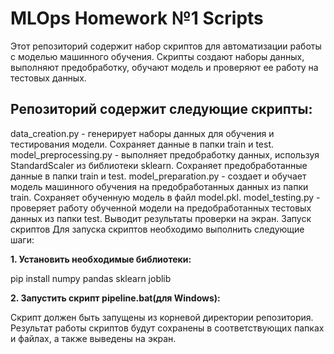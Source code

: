 # MLOps Homework №1 Scripts
Этот репозиторий содержит набор скриптов для автоматизации работы с моделью машинного обучения. Скрипты создают наборы данных, выполняют предобработку, обучают модель и проверяют ее работу на тестовых данных.

## Репозиторий содержит следующие скрипты:

data_creation.py - генерирует наборы данных для обучения и тестирования модели. Сохраняет данные в папки train и test.
model_preprocessing.py - выполняет предобработку данных, используя StandardScaler из библиотеки sklearn. Сохраняет предобработанные данные в папки train и test.
model_preparation.py - создает и обучает модель машинного обучения на предобработанных данных из папки train. Сохраняет обученную модель в файл model.pkl.
model_testing.py - проверяет работу обученной модели на предобработанных тестовых данных из папки test. Выводит результаты проверки на экран.
Запуск скриптов
Для запуска скриптов необходимо выполнить следующие шаги:

**1. Установить необходимые библиотеки:**

pip install numpy pandas sklearn joblib

**2. Запустить скрипт pipeline.bat(для Windows):**

Скрипт должен быть запущены из корневой директории репозитория. Результат работы скриптов будут сохранены в соответствующих папках и файлах, а также выведены на экран.
